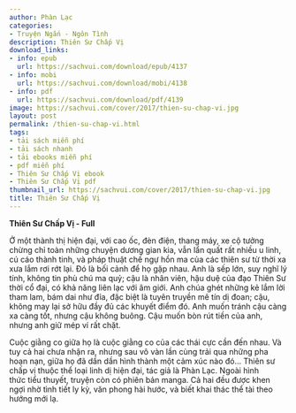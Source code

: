 ```yaml
---
author: Phàn Lạc
categories:
- Truyện Ngắn - Ngôn Tình
description: Thiên Sư Chấp Vị
download_links:
- info: epub
  url: https://sachvui.com/download/epub/4137
- info: mobi
  url: https://sachvui.com/download/mobi/4138
- info: pdf
  url: https://sachvui.com/download/pdf/4139
image: https://sachvui.com/cover/2017/thien-su-chap-vi.jpg
layout: post
permalink: /thien-su-chap-vi.html
tags:
- tải sách miễn phí
- tải sách nhanh
- tải ebooks miễn phí
- pdf miễn phí
- Thiên Sư Chấp Vị ebook
- Thiên Sư Chấp Vị pdf
thumbnail_url: https://sachvui.com/cover/2017/thien-su-chap-vi.jpg
title: Thiên Sư Chấp Vị
---
```


 <div class="item-desc text-justify"> <p><strong>Thiên Sư Chấp Vị - Full </strong></p><p>Ở một thành thị hiện đại, với cao ốc, đèn điện, thang máy, xe cộ tưởng chừng chỉ toàn những chuyện dương gian kia, vẫn lẩn quất rất nhiều u linh, cú cáo thành tinh, và pháp thuật chế ngự hồn ma của các thiên sư từ thời xa xưa lắm rơi rớt lại. Đó là bối cảnh để họ gặp nhau. Anh là sếp lớn, suy nghĩ lý tính, không tin phù chú ma quỷ; cậu là nhân viên, hậu duệ của đạo Thiên Sư thời cổ đại, có khả năng liên lạc với âm giới. Anh chúa ghét những kẻ lắm lời tham lam, bám dai như đỉa, đặc biệt là tuyên truyền mê tín dị đoan; cậu, không may lại sở hữu đầy đủ các khuyết điểm đó. Anh muốn tránh cậu càng xa càng tốt, nhưng cậu không buông. Cậu muốn bòn rút tiền của anh, nhưng anh giữ mép ví rất chặt.</p><p>Cuộc giằng co giữa họ là cuộc giằng co của các thái cực cần đến nhau. Và tuy cả hai chưa nhận ra, nhưng sau vô vàn lần cùng trải qua những pha hoạn nạn, giữa họ đã dần dần hình thành một cảm xúc nào đó… Thiên sư chấp vị thuộc thể loại linh dị hiện đại, tác giả là Phàn Lạc. Ngoài hình thức tiểu thuyết, truyện còn có phiên bản manga. Cả hai đều được khen ngợi nhờ tình tiết ly kỳ, văn phong hài hước, và biết khai thác thể tài theo hướng mới lạ.</p> </div>